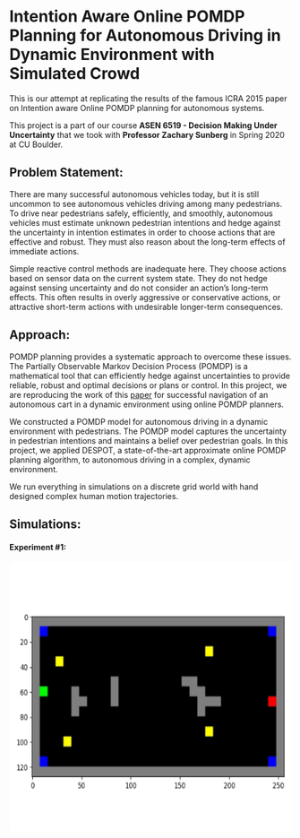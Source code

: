 # Intention Aware Online POMDP Planning for Autonomous Driving in Dynamic Environment with Simulated Crowd

This is our attempt at replicating the results of the famous ICRA 2015 paper on Intention aware Online 
POMDP planning for autonomous systems.  


This project is a part of our course **ASEN 6519 - Decision Making Under Uncertainty** that we 
took with **Professor Zachary Sunberg** in Spring 2020 at CU Boulder.


## Problem Statement:

There are many successful autonomous vehicles today, but it is still uncommon to see autonomous 
vehicles driving among many pedestrians. To drive near pedestrians safely, efficiently, 
and smoothly, autonomous vehicles must estimate unknown pedestrian intentions and hedge 
against the uncertainty in intention estimates in order to choose actions that are effective 
and robust. They must also reason about the long-term effects of immediate actions.


Simple reactive control methods are inadequate here. They choose actions based on sensor
 data on the current system state. They do not hedge against sensing uncertainty and do not 
 consider an action’s long-term effects. This often results in overly aggressive or 
 conservative actions, or attractive short-term actions with undesirable longer-term 
 consequences.


## Approach:

POMDP planning provides a systematic approach to overcome these issues. The Partially 
Observable Markov Decision Process (POMDP) is a mathematical tool that can efficiently 
hedge against uncertainties to provide reliable, robust and optimal decisions or plans 
or control. In this project, we are reproducing the work of this 
[paper](https://www.comp.nus.edu.sg/~leews/publications/bai2015intention.pdf) for successful 
navigation of an autonomous cart in a dynamic environment using online POMDP planners. 


We constructed a POMDP model for autonomous driving in a dynamic environment with pedestrians. 
The POMDP model captures the uncertainty in pedestrian intentions and maintains a belief over 
pedestrian goals. In this project, we applied DESPOT, a state-of-the-art approximate online 
POMDP planning algorithm, to autonomous driving in a complex, dynamic environment.


We run everything in simulations on a discrete grid world with hand designed complex human 
motion trajectories.


## Simulations:

#### Experiment #1:

<img src="media/traj_1.gif"  width="640" height="480" />



